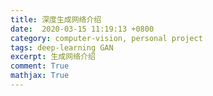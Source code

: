 ```yaml
---
title: 深度生成网络介绍
date:  2020-03-15 11:19:13 +0800
category: computer-vision, personal project
tags: deep-learning GAN
excerpt: 生成网络介绍
comment: True
mathjax: True
---
```

